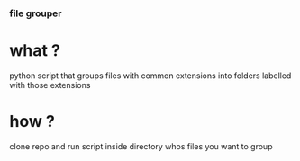 ### file grouper 

# what ? 
python script that groups files with common extensions into folders labelled with those extensions 

# how ? 
clone repo and run script inside directory whos files you want to group